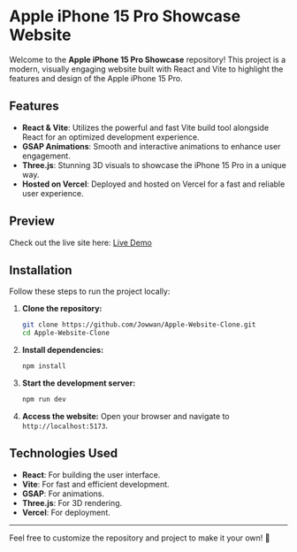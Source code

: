 # Apple iPhone 15 Pro Showcase Website

Welcome to the **Apple iPhone 15 Pro Showcase** repository! This project is a modern, visually engaging website built with React and Vite to highlight the features and design of the Apple iPhone 15 Pro.

## Features

- **React & Vite**: Utilizes the powerful and fast Vite build tool alongside React for an optimized development experience.
- **GSAP Animations**: Smooth and interactive animations to enhance user engagement.
- **Three.js**: Stunning 3D visuals to showcase the iPhone 15 Pro in a unique way.
- **Hosted on Vercel**: Deployed and hosted on Vercel for a fast and reliable user experience.

## Preview

Check out the live site here: [Live Demo](https://apple-jowwan.vercel.app/)

## Installation

Follow these steps to run the project locally:

1. **Clone the repository:**
   ```bash
   git clone https://github.com/Jowwan/Apple-Website-Clone.git
   cd Apple-Website-Clone
   ```

2. **Install dependencies:**
   ```bash
   npm install
   ```

3. **Start the development server:**
   ```bash
   npm run dev
   ```

4. **Access the website:**
   Open your browser and navigate to `http://localhost:5173`.

## Technologies Used

- **React**: For building the user interface.
- **Vite**: For fast and efficient development.
- **GSAP**: For animations.
- **Three.js**: For 3D rendering.
- **Vercel**: For deployment.
  
---

Feel free to customize the repository and project to make it your own! 🎨
